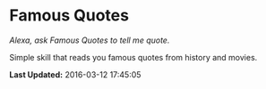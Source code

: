 # Famous Quotes
*Alexa, ask Famous Quotes to tell me quote.*

Simple skill that reads you famous quotes from history and movies.

**Last Updated:** 2016-03-12 17:45:05